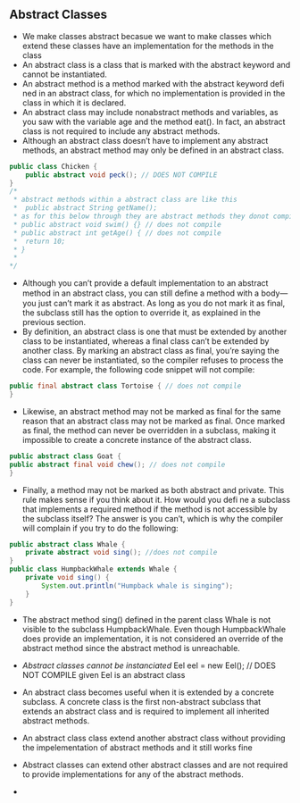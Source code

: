 ## Abstract Classes
- We make classes abstract becasue we want to make classes which extend these classes have an implementation for the methods in the class
- An abstract class is a class that is marked with the abstract keyword and cannot be instantiated.
- An abstract method is a method marked with the abstract keyword defi ned in an abstract class, for which no implementation is provided in the class in which it is declared.
- An abstract class may include nonabstract methods and variables, as you saw with the variable age and the method eat(). In fact, an abstract class is not required to include any abstract methods.
- Although an abstract class doesn’t have to implement any abstract methods, an abstract method may only be defined in an abstract class.
```java
public class Chicken {
    public abstract void peck(); // DOES NOT COMPILE
}
/*
 * abstract methods within a abstract class are like this 
 *  public abstract String getName();
 * as for this below through they are abstract methods they donot compile
 * public abstract void swim() {} // does not compile
 * public abstract int getAge() { // does not compile
 *  return 10;
 * }
 * 
*/
```
- Although you can’t provide a default implementation to an abstract method in an abstract class, you can still deﬁne a method with a body—you just can’t mark it as abstract. As long as you do not mark it as final, the subclass still has the option to override it, as explained in the previous section.
- By definition, an abstract class is one that must be extended by another class to
be instantiated, whereas a final class can’t be extended by another class. By marking an
abstract class as final, you’re saying the class can never be instantiated, so the compiler
refuses to process the code. For example, the following code snippet will not compile:
```java
public final abstract class Tortoise { // does not compile
}
```
- Likewise, an abstract method may not be marked as final for the same reason that an abstract class may not be marked as final. Once marked as final, the method can never be overridden in a subclass, making it impossible to create a concrete instance of the abstract class.

```java
public abstract class Goat {
public abstract final void chew(); // does not compile
}
```
- Finally, a method may not be marked as both abstract and private. This rule makes sense if you think about it. How would you defi ne a subclass that implements a required method if the method is not accessible by the subclass itself? The answer is you can’t, which is why the compiler will complain if you try to do the following:

```java
public abstract class Whale {
    private abstract void sing(); //does not compile
}
public class HumpbackWhale extends Whale {
    private void sing() {
        System.out.println("Humpback whale is singing");
    }
}
```
* The abstract method sing() defined in the parent class Whale is not visible to the subclass HumpbackWhale. Even though HumpbackWhale does provide an implementation, it is not considered an override of the abstract method since the abstract method is unreachable.

- *Abstract classes cannot be instanciated*
  Eel eel = new Eel(); // DOES NOT COMPILE given Eel is an abstract class

- An abstract class becomes useful when it is extended by a concrete subclass. A concrete class is the first non-abstract subclass that extends an abstract class and is required to implement all inherited abstract methods.
- An abstract class class extend another abstract class without providing the impelementation of abstract methods and it still works fine
- Abstract classes can extend other abstract classes and are not required to provide implementations for any of the abstract methods.
- 
